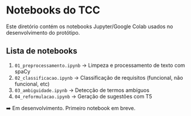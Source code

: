 # Notebooks do TCC

Este diretório contém os notebooks Jupyter/Google Colab usados no desenvolvimento do protótipo.

## Lista de notebooks
1. `01_preprocessamento.ipynb` → Limpeza e processamento de texto com spaCy
2. `02_classificacao.ipynb` → Classificação de requisitos (funcional, não funcional, etc)
3. `03_ambiguidade.ipynb` → Detecção de termos ambíguos
4. `04_reformulacao.ipynb` → Geração de sugestões com T5

➡️ Em desenvolvimento. Primeiro notebook em breve.
